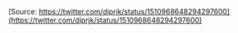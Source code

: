 [Source: https://twitter.com/diprjk/status/1510968648294297600](https://twitter.com/diprjk/status/1510968648294297600)